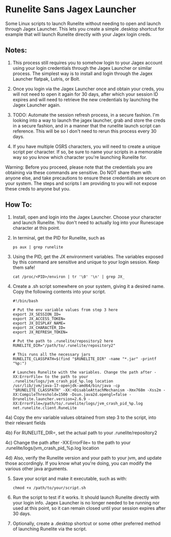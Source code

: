 # Runelite Sans Jagex Launcher
Some Linux scripts to launch Runelite without needing to open and launch through Jagex Launcher. This lets you create a simple .desktop shortcut for example that will launch Runelite directly with your Jagex login creds.

## Notes: 
1) This process still requires you to somehow login to your Jagex account using your login credentials through the Jagex Launcher or similar process. 
The simplest way is to install and login through the Jagex Launcher flatpak, Lutris, or Bolt.

2) Once you login via the Jagex Launcher once and obtain your creds, you will not need to open it again for 30 days, after which your session ID expires and will need to retrieve the new credentials by launching the Jagex Launcher again.

3) TODO: Automate the session refresh process, in a secure fashion. I'm looking into a way to launch the jagex launcher, grab and store the creds in a secure fashion, and in a manner that the runelite launch script can reference. This will be so I don't need to rerun this process every 30 days.

4) If you have multiple OSRS characters, you will need to create a unique script per character. If so, be sure to name your scripts in a memorable way so you know which character you're launching Runelite for.

Warning: Before you proceed, please note that the credentials you are obtaining via these commands are sensitive. Do NOT share them with anyone else, and take precautions to ensure these credentials are secure on your system. The steps and scripts I am providing to you will not expose these creds to anyone but you.

## How To:

1) Install, open and login into the Jagex Launcher. Choose your character and launch Runelite. You don't need to actually log into your Runescape character at this point.

2) In terminal, get the PID for Runelite, such as
   ```
   ps aux | grep runelite

3) Using the PID, get the JX environment variables. The variables exposed by this command are sensitive and unique to your login session. Keep them safe!
   ```
   cat /proc/<PID>/environ | tr '\0' '\n' | grep JX_   

4) Create a .sh script somewhere on your system, giving it a desired name. Copy the following contents into your script.
   ```
   #!/bin/bash

   # Put the env variable values from step 3 here
   export JX_SESSION_ID=
   export JX_ACCESS_TOKEN=
   export JX_DISPLAY_NAME=
   export JX_CHARACTER_ID=
   export JX_REFRESH_TOKEN=

   # Put the path to .runelite/repository2 here
   RUNELITE_DIR="/path/to/.runelite/repository2"

   # This runs all the necessary jars
   RUNELITE_CLASSPATH=$(find "$RUNELITE_DIR" -name "*.jar" -printf "%p:")

   # Launches Runelite with the variables. Change the path after -XX:ErrorFile= to the path to your .runelite/logs/jvm_crash_pid_%p.log location
   /usr/lib/jvm/java-17-openjdk-amd64/bin/java -cp "$RUNELITE_CLASSPATH" -XX:+DisableAttachMechanism -Xmx768m -Xss2m -XX:CompileThreshold=1500 -Dsun.java2d.opengl=false -Drunelite.launcher.version=2.6.9 -XX:ErrorFile=/path/to/.runelite/logs/jvm_crash_pid_%p.log net.runelite.client.RuneLite

4a) Copy the env variable values obtained from step 3 to the script, into their relevant fields
  
4b) For RUNELITE_DIR=, set the actual path to your .runelite/repository2
  
4c) Change the path after -XX:ErrorFile= to the path to your .runelite/logs/jvm_crash_pid_%p.log location
  
4d) Also, verify the Runelite version and your path to your jvm, and update those accordingly. If you know what you're doing, you can modify the various other java arguments.

5) Save your script and make it executable, such as with:
   ```
   chmod +x /path/to/your/script.sh

6) Run the script to test if it works. It should launch Runelite directly with your login info. Jagex Launcher is no longer needed to be running nor used at this point, so it can remain closed until your session expires after 30 days.

7) Optionally, create a .desktop shortcut or some other preferred method of launching Runelite via the script.

